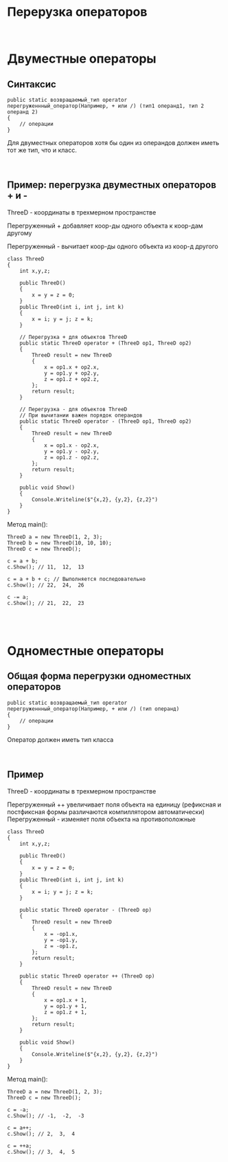 # Перерузка операторов

<br>

# Двуместные операторы
## Синтаксис
```
public static возвращаемый_тип operator перегруженнный_оператор(Например, + или /) (тип1 операнд1, тип 2 операнд 2)
{
    // операции
}
```

Для двуместных операторов хотя бы один из операндов должен иметь тот же тип, что и класс.

<br>

## Пример: перегрузка двуместных операторов + и -
ThreeD - координаты в трехмерном пространстве

Перегруженный +  добавляет коор-ды одного объекта к  коор-дам другому

Перегруженный - вычитает коор-ды одного объекта из коор-д другого
```
class ThreeD
{
    int x,y,z;

    public ThreeD()
    {
        x = y = z = 0;
    }
    public ThreeD(int i, int j, int k)
    {
        x = i; y = j; z = k;
    }

    // Перегрузка + для объектов ThreeD
    public static ThreeD operator + (ThreeD op1, ThreeD op2)
    {
        ThreeD result = new ThreeD
        {
            x = op1.x + op2.x,
            y = op1.y + op2.y,
            z = op1.z + op2.z,
        };
        return result;
    }

    // Перегрузка - для объектов ThreeD
    // При вычитании важен порядок операндов
    public static ThreeD operator - (ThreeD op1, ThreeD op2)
    {
        ThreeD result = new ThreeD
        {
            x = op1.x - op2.x,
            y = op1.y - op2.y,
            z = op1.z - op2.z,
        };
        return result;
    }

    public void Show()
    {
        Console.Writeline($"{x,2}, {y,2}, {z,2}")
    }
}
```
Метод main():

```
ThreeD a = new ThreeD(1, 2, 3);
ThreeD b = new ThreeD(10, 10, 10);
ThreeD c = new ThreeD();

c = a + b;
c.Show(); // 11,  12,  13

c = a + b + c; // Выполняется последовательно
c.Show(); // 22,  24,  26

c -= a;
c.Show(); // 21,  22,  23
```

<br>
<br>

# Одноместные операторы
## Общая форма перегрузки одноместных операторов

```
public static возвращаемый_тип operator перегруженнный_оператор(Например, + или /) (тип операнд)
{
    // операции
}
```
Оператор должен иметь тип класса

<br>

## Пример
ThreeD - координаты в трехмерном пространстве

Перегруженный ++ увеличивает поля объекта на единицу (рефиксная и постфиксная формы различаются компиллятором автоматически)
Перегруженный - изменяет поля объекта на противоположные

```
class ThreeD
{
    int x,y,z;

    public ThreeD()
    {
        x = y = z = 0;
    }
    public ThreeD(int i, int j, int k)
    {
        x = i; y = j; z = k;
    }

    public static ThreeD operator - (ThreeD op)
    {
        ThreeD result = new ThreeD
        {
            x = -op1.x,
            y = -op1.y,
            z = -op1.z,
        };
        return result;
    }

    public static ThreeD operator ++ (ThreeD op)
    {
        ThreeD result = new ThreeD
        {
            x = op1.x + 1,
            y = op1.y + 1,
            z = op1.z + 1,
        };
        return result;
    }

    public void Show()
    {
        Console.Writeline($"{x,2}, {y,2}, {z,2}")
    }
}
```
Метод main():

```
ThreeD a = new ThreeD(1, 2, 3);
ThreeD c = new ThreeD();

c = -a;
c.Show(); // -1,  -2,  -3

c = a++;
c.Show(); // 2,  3,  4

c = ++a;
c.Show(); // 3,  4,  5
``` 